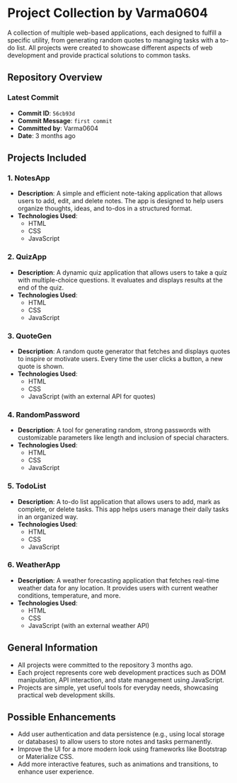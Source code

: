 # Project Collection by Varma0604

A collection of multiple web-based applications, each designed to fulfill a specific utility, from generating random quotes to managing tasks with a to-do list. All projects were created to showcase different aspects of web development and provide practical solutions to common tasks.

## Repository Overview
### Latest Commit
- **Commit ID**: `56cb93d`
- **Commit Message**: `first commit`
- **Committed by**: Varma0604
- **Date**: 3 months ago

## Projects Included

### 1. **NotesApp**
- **Description**: A simple and efficient note-taking application that allows users to add, edit, and delete notes. The app is designed to help users organize thoughts, ideas, and to-dos in a structured format.
- **Technologies Used**: 
  - HTML
  - CSS
  - JavaScript

### 2. **QuizApp**
- **Description**: A dynamic quiz application that allows users to take a quiz with multiple-choice questions. It evaluates and displays results at the end of the quiz.
- **Technologies Used**:
  - HTML
  - CSS
  - JavaScript

### 3. **QuoteGen**
- **Description**: A random quote generator that fetches and displays quotes to inspire or motivate users. Every time the user clicks a button, a new quote is shown.
- **Technologies Used**:
  - HTML
  - CSS
  - JavaScript (with an external API for quotes)

### 4. **RandomPassword**
- **Description**: A tool for generating random, strong passwords with customizable parameters like length and inclusion of special characters.
- **Technologies Used**:
  - HTML
  - CSS
  - JavaScript

### 5. **TodoList**
- **Description**: A to-do list application that allows users to add, mark as complete, or delete tasks. This app helps users manage their daily tasks in an organized way.
- **Technologies Used**:
  - HTML
  - CSS
  - JavaScript

### 6. **WeatherApp**
- **Description**: A weather forecasting application that fetches real-time weather data for any location. It provides users with current weather conditions, temperature, and more.
- **Technologies Used**:
  - HTML
  - CSS
  - JavaScript (with an external weather API)

## General Information
- All projects were committed to the repository 3 months ago.
- Each project represents core web development practices such as DOM manipulation, API interaction, and state management using JavaScript.
- Projects are simple, yet useful tools for everyday needs, showcasing practical web development skills.

## Possible Enhancements
- Add user authentication and data persistence (e.g., using local storage or databases) to allow users to store notes and tasks permanently.
- Improve the UI for a more modern look using frameworks like Bootstrap or Materialize CSS.
- Add more interactive features, such as animations and transitions, to enhance user experience.
